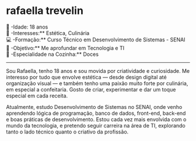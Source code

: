 # rafaella trevelin 

🎂 -Idade: 18 anos  
🎨 -Interesses:** Estética, Culinária  
💻 -Formação:** Curso Técnico em Desenvolvimento de Sistemas - SENAI  
📍 -Objetivo:** Me aprofundar em Tecnologia e TI  
🍰 -Especialidade na Cozinha:** Doces  

---

Sou Rafaella, tenho 18 anos e sou movida por criatividade e curiosidade. Me interesso por tudo que envolve estética — desde design digital até organização visual — e também tenho uma paixão muito forte por culinária, em especial a confeitaria. Gosto de criar, experimentar e dar um toque especial em cada receita.

Atualmente, estudo Desenvolvimento de Sistemas no SENAI, onde venho aprendendo lógica de programação, banco de dados, front-end, back-end e boas práticas de desenvolvimento. Estou cada vez mais envolvida com o mundo da tecnologia, e pretendo seguir carreira na área de TI, explorando tanto o lado técnico quanto o criativo da profissão.
